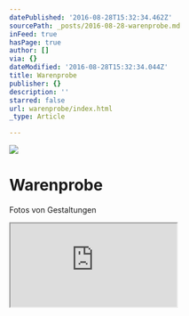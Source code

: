 ```yaml
---
datePublished: '2016-08-28T15:32:34.462Z'
sourcePath: _posts/2016-08-28-warenprobe.md
inFeed: true
hasPage: true
author: []
via: {}
dateModified: '2016-08-28T15:32:34.044Z'
title: Warenprobe
publisher: {}
description: ''
starred: false
url: warenprobe/index.html
_type: Article

---
```

![](https://the-grid-user-content.s3-us-west-2.amazonaws.com/af04fb1d-14d6-40cf-b074-5f079db1790f.png)

# Warenprobe

Fotos von Gestaltungen

<iframe src="https://the-grid.github.io/ed-userhtml/?g=eJw9jssKwyAURPd-hdzsvRIbSSHmXxK9qYJW8EF-v4_Qzm4WZ84w9ssSjrIl4mdwzRu4SQncU3j4ZkB9Si3WACKJUGvvwuaElHZywrcUBy3lfVYjKj3NWk_Av2t7Lo6KgTe-xZjPo8dYbSF6rgtewvX_gL0AtA0nZg" style=""></iframe>